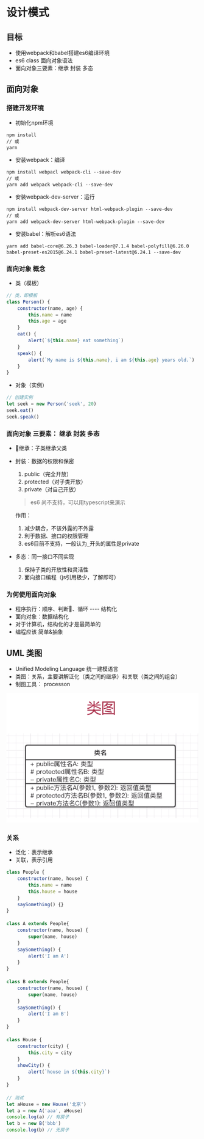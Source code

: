 # 设计模式

## 目标

- 使用webpack和babel搭建es6编译环境
- es6 class 面向对象语法
- 面向对象三要素：继承 封装 多态

## 面向对象

### 搭建开发环境

- 初始化npm环境

```linux
npm install
// 或
yarn
```

- 安装webpack：编译

```linux
npm install webpacl webpack-cli --save-dev
// 或
yarn add webpack webpack-cli --save-dev
```

- 安装webpack-dev-server：运行

```linux
npm install webpack-dev-server html-webpack-plugin --save-dev
// 或
yarn add webpack-dev-server html-webpack-plugin --save-dev
```

- 安装babel：解析es6语法

```linux
yarn add babel-core@6.26.3 babel-loader@7.1.4 babel-polyfill@6.26.0 babel-preset-es2015@6.24.1 babel-preset-latest@6.24.1 --save-dev
```

### 面向对象 概念

- 类（模板）

```javascript
// 类，即模板
class Person() {
    constructor(name, age) {
        this.name = name
        this.age = age
    }
    eat() {
        alert(`${this.name} eat something`)
    }
    speak() {
        alert(`My name is ${this.name}, i am ${this.age} years old.`)
    }
}
```

- 对象（实例）

```javascript
// 创建实例
let seek = new Person('seek', 20)
seek.eat()
seek.speak()
```

### 面向对象 三要素： 继承 封装 多态

- 继承：子类继承父类
- 封装：数据的权限和保密
    1. public（完全开放）
    2. protected（对子类开放）
    3. private（对自己开放）
    > es6 尚不支持，可以用typescript来演示

    作用：
    1. 减少耦合，不该外露的不外露
    2. 利于数据、接口的权限管理
    3. es6目前不支持，一般认为`_`开头的属性是private
- 多态：同一接口不同实现
    1. 保持子类的开放性和灵活性
    2. 面向接口编程（js引用极少，了解即可）

### 为何使用面向对象

- 程序执行：顺序、判断、循环 ---- 结构化
- 面向对象：数据结构化
- 对于计算机，结构化的才是最简单的
- 编程应该 简单&抽象

## UML 类图

- Unified Modeling Language 统一建模语言
- 类图：关系，主要讲解泛化（类之间的继承）和关联（类之间的组合）
- 制图工具： processon

![类图](https://github.com/viivLgr/viivBlog/blob/master/images/uml-1.png)

### 关系

- 泛化：表示继承
- 关联，表示引用

```javascript
class People {
    constructor(name, house) {
        this.name = name
        this.house = house
    }
    saySomething() {}
}

class A extends People{
    constructor(name, house) {
        super(name, house)
    }
    saySomething() {
        alert('I am A')
    }
}

class B extends People{
    constructor(name, house) {
        super(name, house)
    }
    saySomething() {
        alert('I am B')
    }
}

class House {
    constructor(city) {
        this.city = city
    }
    showCity() {
        alert(`house in ${this.city}`)
    }
}

// 测试
let aHouse = new House('北京')
let a = new A('aaa', aHouse)
console.log(a) // 有房子
let b = new B('bbb')
console.log(b) // 无房子
```